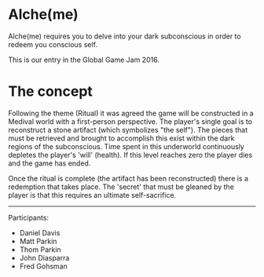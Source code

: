 Alche(me)
=========

Alche(me) requires you to delve into your dark subconscious in order to redeem you conscious self.

This is our entry in the Global Game Jam 2016.

The concept
===========

Following the theme (Ritual) it was agreed the game will be constructed in a Medival world with a first-person perspective.
The player's single goal is to reconstruct a stone artifact (which symbolizes "the self").  The pieces that must be retrieved and brought to accomplish this exist within the dark regions of the subconscious.
Time spent in this underworld continuously depletes the player's 'will' (health).  If this level reaches zero the player dies and the game has ended.

Once the ritual is complete (the artifact has been reconstructed) there is a redemption that takes place.  The 'secret' that must be gleaned by the player is that this requires an ultimate self-sacrifice.



---

Participants:

  - Daniel Davis
  - Matt Parkin
  - Thom Parkin
  - John Diasparra
  - Fred Gohsman

